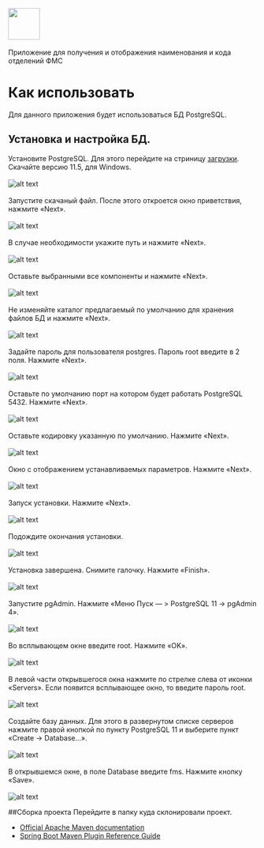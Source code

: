 <img src="https://www.orinfo.ru/sites/default/files/avatar_crop/100201-32204.jpg" height="64px"/>
<br><br/>
Приложение для получения и отображения наименования и кода отделений ФМС

# Как использовать
Для данного приложения будет использоваться БД PostgreSQL.
## Установка и настройка БД.
Установите PostgreSQL. Для этого перейдите на стриницу [загрузки](https://www.enterprisedb.com/downloads/postgres-postgresql-downloads). 
Скачайте версию 11.5, для Windows.
<br><br/>
![alt text](http://skrinshoter.ru/i/221019/iBFihQeT.png)
<br><br/>
Запустите скачаный файл. После этого откроется окно приветствия, нажмите «Next».
<br><br/>
![alt text](http://skrinshoter.ru/i/221019/6iufKE8f.png)
<br><br/>
В случае необходимости укажите путь и нажмите «Next».
<br><br/>
![alt text](http://skrinshoter.ru/i/221019/CZkUHb5k.png)
<br><br/>
Оставьте выбранными все компоненты и нажмите «Next».
<br><br/>
![alt text](http://skrinshoter.ru/i/221019/b1b5ZGaW.png)
<br><br/>
Не изменяйте каталог предлагаемый по умолчанию для хранения файлов БД и нажмите «Next».
<br><br/>
![alt text](http://skrinshoter.ru/i/221019/vHxznIrF.png)
<br><br/>
Задайте пароль для пользователя postgres. Пароль root введите в 2 поля. Нажмите «Next».
<br><br/>
![alt text](http://skrinshoter.ru/i/221019/DVca9s9T.png)
<br><br/>
Оставьте по умолчанию порт на котором будет работать PostgreSQL 5432. Нажмите «Next».
<br><br/>
![alt text](http://skrinshoter.ru/i/221019/WWPoiHQb.png)
<br><br/>
Оставьте кодировку указанную по умолчанию. Нажмите «Next».
<br><br/>
![alt text](http://skrinshoter.ru/i/221019/itAwUYu5.png)
<br><br/>
Окно с отображением устанавливаемых параметров. Нажмите «Next».
<br><br/>
![alt text](http://skrinshoter.ru/i/221019/J3xE4GaR.png)
<br><br/>
Запуск установки. Нажмите «Next».
<br><br/>
![alt text](http://skrinshoter.ru/i/221019/rwWq7IgI.png)
<br><br/>
Подождите окончания установки.
<br><br/>
![alt text](http://skrinshoter.ru/i/221019/4bip9L3T.png)
<br><br/>
Установка завершена. Снимите галочку. Нажмите «Finish».
<br><br/>
![alt text](http://skrinshoter.ru/i/221019/CVAokXtE.png)
<br><br/>
Запустите pgAdmin. Нажмите «Меню Пуск — > PostgreSQL 11 -> pgAdmin 4».
<br><br/>
![alt text](http://skrinshoter.ru/i/221019/QZOLjHxG.png)
<br><br/>
Во всплывающем окне введите root. Нажмите «OK».
<br><br/>
![alt text](http://skrinshoter.ru/i/221019/amQnsBRV.png)
<br><br/>
В левой части открывшегося окна нажмите по стрелке слева от иконки «Servers». Если появится всплывающее окно, то введите 
пароль root.
<br><br/>
![alt text](http://skrinshoter.ru/i/221019/Ga3sCCzf.png)
<br><br/>
Создайте базу данных. Для этого в развернутом списке серверов нажмите правой кнопкой по пункту PostgreSQL 11 и выберите 
пункт «Create -> Database...».
<br><br/>
![alt text](http://skrinshoter.ru/i/221019/GHkDu31P.png)
<br><br/>
В открывшемся окне, в поле Database введите fms. Нажмите кнопку «Save».
<br><br/>
![alt text](http://skrinshoter.ru/i/221019/DfuOJX1f.png)

##Сборка проекта
Перейдите в папку куда склонировали проект.
* [Official Apache Maven documentation](https://maven.apache.org/guides/index.html)
* [Spring Boot Maven Plugin Reference Guide](https://docs.spring.io/spring-boot/docs/2.2.0.RELEASE/maven-plugin/)

